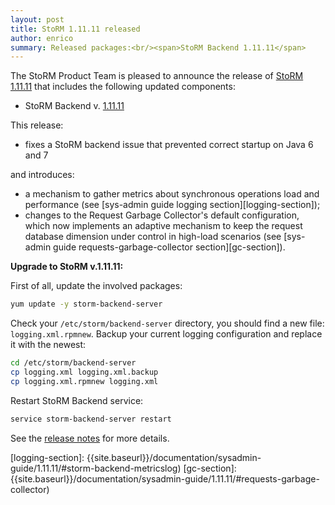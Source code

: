 ```yaml
---
layout: post
title: StoRM 1.11.11 released
author: enrico
summary: Released packages:<br/><span>StoRM Backend 1.11.11</span>
---
```


The StoRM Product Team is pleased to announce the release of
[StoRM 1.11.11][release-notes] that includes the following updated components:

* StoRM Backend v. [1.11.11][backend-rn]

This release:

* fixes a StoRM backend issue that prevented correct startup on Java 6 and 7

and introduces:

* a mechanism to gather metrics about synchronous operations load and
  performance (see [sys-admin guide logging section][logging-section]);
* changes to the Request Garbage Collector's default configuration, which now
  implements an adaptive mechanism to keep the request database dimension under
  control in high-load scenarios (see
  [sys-admin guide requests-garbage-collector section][gc-section]).

**Upgrade to StoRM v.1.11.11:**

First of all, update the involved packages:

```bash
yum update -y storm-backend-server
```

Check your `/etc/storm/backend-server` directory, you should find a new file:
`logging.xml.rpmnew`. Backup your current logging configuration and replace it
with the newest:

```bash
cd /etc/storm/backend-server
cp logging.xml logging.xml.backup
cp logging.xml.rpmnew logging.xml
```

Restart StoRM Backend service:

```bash
service storm-backend-server restart
```

See the [release notes][release-notes] for more details.



[backend-rn]: {{site.baseurl}}/release-notes/storm-backend-server/1.11.11/
[release-notes]: {{site.baseurl}}/release-notes/StoRM-v1.11.11.html
[download-page]: {{site.baseurl}}/download.html
[storm-sysadmin-guide]: {{site.baseurl}}/documentation/sysadmin-guide/
[logging-section]: {{site.baseurl}}/documentation/sysadmin-guide/1.11.11/#storm-backend-metricslog)
[gc-section]: {{site.baseurl}}/documentation/sysadmin-guide/1.11.11/#requests-garbage-collector)
